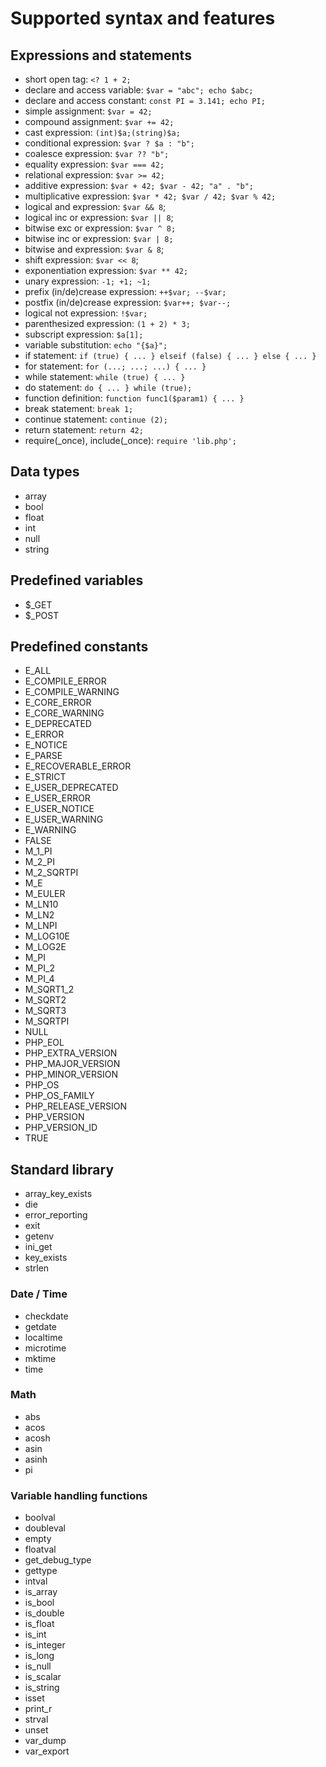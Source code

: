 # Supported syntax and features

## Expressions and statements
- short open tag: `<? 1 + 2;`
- declare and access variable: `$var = "abc"; echo $abc;`
- declare and access constant: `const PI = 3.141; echo PI;`
- simple assignment: `$var = 42;`
- compound assignment: `$var += 42;`
- cast expression: `(int)$a;(string)$a;`
- conditional expression: `$var ? $a : "b";`
- coalesce expression: `$var ?? "b";`
- equality expression: `$var === 42;`
- relational expression: `$var >= 42;`
- additive expression: `$var + 42; $var - 42; "a" . "b";`
- multiplicative expression: `$var * 42; $var / 42; $var % 42;`
- logical and expression: `$var && 8`;
- logical inc or expression: `$var || 8`;
- bitwise exc or expression: `$var ^ 8;`
- bitwise inc or expression: `$var | 8;`
- bitwise and expression: `$var & 8`;
- shift expression: `$var << 8`;
- exponentiation expression: `$var ** 42;`
- unary expression: `-1; +1; ~1;`
- prefix (in/de)crease expression: `++$var; --$var;`
- postfix (in/de)crease expression: `$var++; $var--;`
- logical not expression: `!$var;`
- parenthesized expression: `(1 + 2) * 3;`
- subscript expression: `$a[1];`
- variable substitution: `echo "{$a}";`
- if statement: `if (true) { ... } elseif (false) { ... } else { ... }`
- for statement: `for (...; ...; ...) { ... }`
- while statement: `while (true) { ... }`
- do statement: `do { ... } while (true);`
- function definition: `function func1($param1) { ... }`
- break statement: `break 1;`
- continue statement: `continue (2);`
- return statement: `return 42;`
- require(_once), include(_once): `require 'lib.php';`

## Data types
- array
- bool
- float
- int
- null
- string

## Predefined variables
- $_GET
- $_POST

## Predefined constants
- E_ALL
- E_COMPILE_ERROR
- E_COMPILE_WARNING
- E_CORE_ERROR
- E_CORE_WARNING
- E_DEPRECATED
- E_ERROR
- E_NOTICE
- E_PARSE
- E_RECOVERABLE_ERROR
- E_STRICT
- E_USER_DEPRECATED
- E_USER_ERROR
- E_USER_NOTICE
- E_USER_WARNING
- E_WARNING
- FALSE
- M_1_PI
- M_2_PI
- M_2_SQRTPI
- M_E
- M_EULER
- M_LN10
- M_LN2
- M_LNPI
- M_LOG10E
- M_LOG2E
- M_PI
- M_PI_2
- M_PI_4
- M_SQRT1_2
- M_SQRT2
- M_SQRT3
- M_SQRTPI
- NULL
- PHP_EOL
- PHP_EXTRA_VERSION
- PHP_MAJOR_VERSION
- PHP_MINOR_VERSION
- PHP_OS
- PHP_OS_FAMILY
- PHP_RELEASE_VERSION
- PHP_VERSION
- PHP_VERSION_ID
- TRUE

## Standard library
- array_key_exists
- die
- error_reporting
- exit
- getenv
- ini_get
- key_exists
- strlen

### Date / Time
- checkdate
- getdate
- localtime
- microtime
- mktime
- time

### Math
- abs
- acos
- acosh
- asin
- asinh
- pi

### Variable handling functions
- boolval
- doubleval
- empty
- floatval
- get_debug_type
- gettype
- intval
- is_array
- is_bool
- is_double
- is_float
- is_int
- is_integer
- is_long
- is_null
- is_scalar
- is_string
- isset
- print_r
- strval
- unset
- var_dump
- var_export